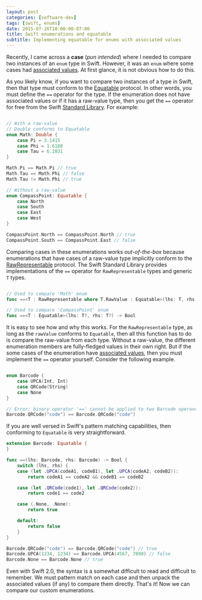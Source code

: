 ```yaml
---
layout: post
categories: [software-dev]
tags: [swift, enums]
date: 2015-07-26T10:00:00-07:00
title: Swift enumerations and equatable
subtitle: Implementing equatable for enums with associated values
---
```


Recently, I came across a **case** (*pun intended*) where I needed to compare two instances of an `enum` type in Swift. However, it was an `enum` where some cases had [associated values](https://developer.apple.com/library/ios/documentation/Swift/Conceptual/Swift_Programming_Language/Enumerations.html#//apple_ref/doc/uid/TP40014097-CH12-ID148). At first glance, it is not obvious how to do this.

<!--excerpt-->

As you likely know, if you want to compare two instances of a type in Swift, then that type must conform to the [Equatable](http://nshipster.com/swift-comparison-protocols/) protocol. In other words, you must define the `==` operator for the type.
If the enumeration does not have associated values or if it has a raw-value type, then you get the `==` operator for free from the Swift [Standard Library](https://developer.apple.com/library/prerelease/ios/documentation/General/Reference/SwiftStandardLibraryReference/index.html). For example:

```swift

// With a raw-value
// Double conforms to Equatable
enum Math: Double {
    case Pi = 3.1415
    case Phi = 1.6180
    case Tau = 6.2831
}

Math.Pi == Math.Pi // true
Math.Tau == Math.Phi // false
Math.Tau != Math.Phi // true

// Without a raw-value
enum CompassPoint: Equatable {
    case North
    case South
    case East
    case West
}

CompassPoint.North == CompassPoint.North // true
CompassPoint.South == CompassPoint.East // false

```

Comparing cases in these enumerations works *out-of-the-box* because enumerations that have cases of a raw-value type implicitly conform to the [RawRepresentable](https://developer.apple.com/library/prerelease/ios/documentation/Swift/Reference/Swift_RawRepresentable_Protocol/index.html#//apple_ref/swift/intf/s:PSs16RawRepresentable) protocol. The Swift Standard Library provides implementations of the `==` operator for `RawRepresentable` types and generic `T` types.

```swift

// Used to compare 'Math' enum
func ==<T : RawRepresentable where T.RawValue : Equatable>(lhs: T, rhs: T) -> Bool

// Used to compare 'CompassPoint' enum
func ==<T : Equatable>(lhs: T?, rhs: T?) -> Bool

```

It is easy to see how and why this works. For the `RawRepresentable` type, as long as the `rawValue` conforms to `Equatable`, then all this function has to do is compare the raw-value from each type. Without a raw-value, the different enumeration members are fully-fledged values in their own right. But if the some cases of the enumeration have [associated values](https://developer.apple.com/library/ios/documentation/Swift/Conceptual/Swift_Programming_Language/Enumerations.html#//apple_ref/doc/uid/TP40014097-CH12-ID148), then you must implement the `==` operator yourself. Consider the following example.

```swift

enum Barcode {
    case UPCA(Int, Int)
    case QRCode(String)
    case None
}

// Error: binary operator '==' cannot be applied to two Barcode operands
Barcode.QRCode("code") == Barcode.QRCode("code")
```

If you are well versed in Swift's pattern matching capabilities, then conforming to `Equatable` is very straightforward.

```swift
extension Barcode: Equatable {
}

func ==(lhs: Barcode, rhs: Barcode) -> Bool {
    switch (lhs, rhs) {
    case (let .UPCA(codeA1, codeB1), let .UPCA(codeA2, codeB2)):
        return codeA1 == codeA2 && codeB1 == codeB2

    case (let .QRCode(code1), let .QRCode(code2)):
        return code1 == code2

    case (.None, .None):
        return true

    default:
        return false
    }
}

Barcode.QRCode("code") == Barcode.QRCode("code") // true
Barcode.UPCA(1234, 1234) == Barcode.UPCA(4567, 7890) // false
Barcode.None == Barcode.None // true

```

Even with Swift 2.0, the syntax is a somewhat difficult to read and difficult to remember. We must pattern match on each case and then unpack the associated values (if any) to compare them directly. That's it! Now we can compare our custom enumerations.
